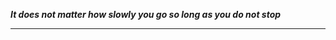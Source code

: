 

_**It does not matter how slowly you go so long as you do not stop**_

<!---
<p align="center">
  <img src="https://github-readme-streak-stats.herokuapp.com/?user=dongsinhho" alt="dongsinhho" />
</p>

<p align="center">
  <a href=""><img src="https://github-readme-stats-sigma-five.vercel.app/api/top-langs/?username=dongsinhho&theme=react&line_height=40&hide=css" /></a>
</p>

<p align="center">
  <img src="https://github-readme-stats-sigma-five.vercel.app/api?username=dongsinhho&theme=react&line_height=40&hide=css" />
</p>

---

<p align="center">
  <img src="https://quotes-github-readme.vercel.app/api?type=horizontal&theme=radical" alt="Random Dev Quote" />
</p>
--->

---
<!---
dongsinhho/dongsinhho is a ✨ special ✨ repository because its `README.md` (this file) appears on your GitHub profile.
You can click the Preview link to take a look at your changes.
--->
